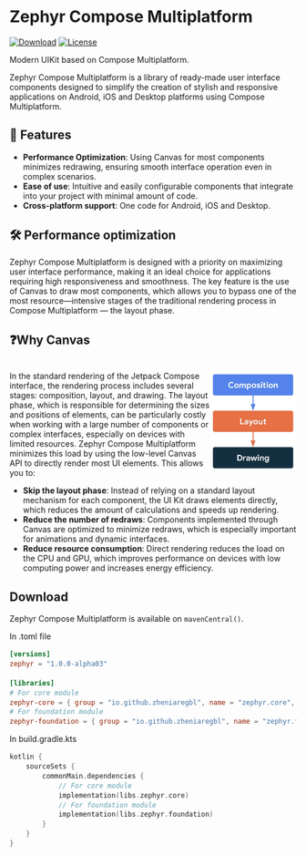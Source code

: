 # Zephyr Compose Multiplatform

[![Download](https://img.shields.io/maven-central/v/io.github.zheniaregbl/zephyr.core)](https://central.sonatype.com/artifact/io.github.zheniaregbl/zephyr.core)
[![License](https://img.shields.io/badge/License-MIT%20-blue.svg)](LICENSE)

Modern UIKit based on Compose Multiplatform.

Zephyr Compose Multiplatform is a library of ready-made user interface components designed to simplify the creation of stylish and responsive applications on Android, iOS and Desktop platforms using Compose Multiplatform.

## 🌟 Features
 - **Performance Optimization**: Using Canvas for most components minimizes redrawing, ensuring smooth interface operation even in complex scenarios.
 - **Ease of use**: Intuitive and easily configurable components that integrate into your project with minimal amount of code.
 - **Cross-platform support**: One code for Android, iOS and Desktop.

## 🛠️ Performance optimization
Zephyr Compose Multiplatform is designed with a priority on maximizing user interface performance, making it an ideal choice for applications requiring high responsiveness and smoothness. The key feature is the use of Canvas to draw most components, which allows you to bypass one of the most resource—intensive stages of the traditional rendering process in Compose Multiplatform — the layout phase.

## ❓Why Canvas
<br><img src="docs/images/render_stages.jpeg" alt="Canvas Rendering Diagram" style="width: 30%" align="right"/> In the standard rendering of the Jetpack Compose interface, the rendering process includes several stages: composition, layout, and drawing. The layout phase, which is responsible for determining the sizes and positions of elements, can be particularly costly when working with a large number of components or complex interfaces, especially on devices with limited resources. Zephyr Compose Multiplatform minimizes this load by using the low-level Canvas API to directly render most UI elements. This allows you to:
 - **Skip the layout phase**: Instead of relying on a standard layout mechanism for each component, the UI Kit draws elements directly, which reduces the amount of calculations and speeds up rendering.
 - **Reduce the number of redraws**: Components implemented through Canvas are optimized to minimize redraws, which is especially important for animations and dynamic interfaces.
 - **Reduce resource consumption**: Direct rendering reduces the load on the CPU and GPU, which improves performance on devices with low computing power and increases energy efficiency.<br clear="right"/>

## Download
Zephyr Compose Multiplatform is available on `mavenCentral()`.

In .toml file
```toml
[versions]
zephyr = "1.0.0-alpha03"

[libraries]
# For core module
zephyr-core = { group = "io.github.zheniaregbl", name = "zephyr.core", version.ref = "zephyr" }
# For foundation module
zephyr-foundation = { group = "io.github.zheniaregbl", name = "zephyr.foundation", version.ref = "zephyr" }
```

In build.gradle.kts
```kotlin
kotlin {
    sourceSets {
        commonMain.dependencies {
            // For core module
            implementation(libs.zephyr.core)
            // For foundation module
            implementation(libs.zephyr.foundation)
        }
    }
}
```
